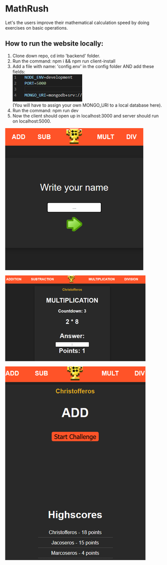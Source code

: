 # MathRush
Let's the users improve their mathematical calculation speed by doing exercises on basic operations. 

## How to run the website locally:
1. Clone down repo, cd into 'backend' folder.
2. Run the command: npm i && npm run client-install
3. Add a file with name: 'config.env' in the config folder AND add these fields: <br>
![Woops, image could not be found.](./readmeImages/info.png) <br>
(You will have to assign your own MONGO_URI to a local database here).
3. Run the command: npm run dev
4. Now the client should open up in localhost:3000 and server should run on localhost:5000.

![Woops, image could not be found.](./readmeImages/cardV3.png)

![Woops, image could not be found.](./readmeImages/mainDisplay.png)

![Woops, image could not be found.](./readmeImages/mainDisplay2.png)
